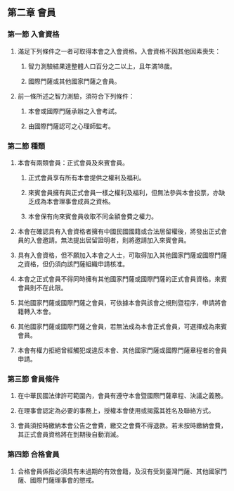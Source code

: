 ## 第二章 會員

### 第一節 入會資格

1. 滿足下列條件之一者可取得本會之入會資格。入會資格不因其他因素喪失：

   1. 智力測驗結果達整體人口百分之二以上，且年滿18歲。

   2. 國際門薩或其他國家門薩之會員。

2. 前一條所述之智力測驗，須符合下列條件：

   1. 本會或國際門薩承辦之入會考試。

   2. 由國際門薩認可之心理師監考。

### 第二節 種類

1. 本會有兩類會員：正式會員及來賓會員。

   1. 正式會員享有所有本會提供之權利及福利。

   2. 來賓會員擁有與正式會員一樣之權利及福利，但無法參與本會投票，亦缺乏成為本會理事會成員之資格。

   3. 本會保有向來賓會員收取不同金額會費之權力。

2. 本會在確認具有入會資格者擁有中國民國國籍或合法居留權後，將發出正式會員的入會邀請。無法提出居留證明者，則將邀請加入來賓會員。

3. 具有入會資格，但不願加入本會之人士，可取得加入其他國家門薩或國際門薩之資格，但仍須向該門薩組織申請核准。

4. 本會之正式會員不得同時擁有其他國家門薩或國際門薩的正式會員資格。來賓會員則不在此限。

5. 其他國家門薩或國際門薩之會員，可依據本會與該會之規則暨程序，申請將會籍轉入本會。

6. 其他國家門薩或國際門薩之會員，若無法成為本會正式會員，可選擇成為來賓會員。

7. 本會有權力拒絕曾經觸犯或違反本會、其他國家門薩或國際門薩章程者的會員申請。

### 第三節 會員條件

1. 在中華民國法律許可範圍內，會員有遵守本會暨國際門薩章程、決議之義務。

2. 在理事會認定為必要的事務上，授權本會使用或揭露其姓名及聯絡方式。

3. 會員須按時繳納本會公告之會費，繳交之會費不得退款。若未按時繳納會費，其正式會員資格將在到期後自動消滅。

### 第四節 合格會員

1. 合格會員係指必須具有未過期的有效會籍，及沒有受到臺灣門薩、其他國家門薩、國際門薩理事會的懲戒。



